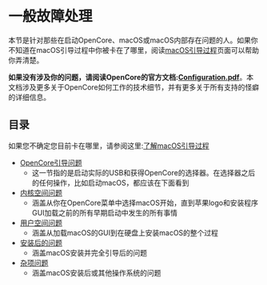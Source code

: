 # 一般故障处理

本节是针对那些在启动OpenCore、macOS或macOS内部存在问题的人。如果你不知道在macOS引导过程中你被卡在了哪里，阅读[macOS引导过程](../troubleshooting/boot.md)页面可以帮助你弄清楚。

**如果没有涉及你的问题，请阅读OpenCore的官方文档:[Configuration.pdf](https://github.com/acidanthera/OpenCorePkg/blob/master/Docs/Configuration.pdf)**。本文档涉及更多关于OpenCore如何工作的技术细节，并有更多关于所有支持的怪癖的详细信息。

## 目录

如果您不确定您目前卡在哪里，请参阅这里:[了解macOS引导过程](../troubleshooting/Boot.md)

* [OpenCore引导问题](./extended/opencore-issues.md)
  * 这一节指的是启动实际的USB和获得OpenCore的选择器。在选择器之后的任何操作，比如启动macOS，都应该在下面看到
* [内核空间问题](./extended/kernel-issues.md)
  * 涵盖从你在OpenCore菜单中选择macOS开始，直到苹果logo和安装程序GUI加载之前的所有早期启动中发生的所有事情
* [用户空间问题](./extended/userspace-issues.md)
  * 涵盖从加载macOS的GUI到在硬盘上安装macOS的整个过程
* [安装后的问题](./extended/post-issues.md)
  * 涵盖macOS安装并完全引导后的问题
* [杂项问题](./extended/misc-issues.md)
  * 涵盖macOS安装后或其他操作系统的问题
